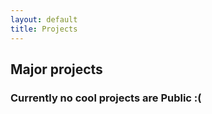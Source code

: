 ```yaml
---
layout: default
title: Projects
---
```


## Major projects

### Currently no cool projects are Public :(
